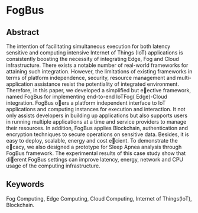 # FogBus
## Abstract
The intention of facilitating simultaneous execution for both latency sensitive and computing intensive Internet of Things (IoT)
applications is consistently boosting the necessity of integrating Edge, Fog and Cloud infrastructure. There exists a notable number
of real-world frameworks for attaining such integration. However, the limitations of existing frameworks in terms of platform
independence, security, resource management and multi-application assistance resist the potentiality of integrated environment.
Therefore, in this paper, we developed a simplified but eective framework, named FogBus for implementing end-to-end IoTFog(
Edge)-Cloud integration. FogBus oers a platform independent interface to IoT applications and computing instances for
execution and interaction. It not only assists developers in building up applications but also supports users in running multiple
applications at a time and service providers to manage their resources. In addition, FogBus applies Blockchain, authentication and
encryption techniques to secure operations on sensitive data. Besides, it is easy to deploy, scalable, energy and cost ecient. To
demonstrate the ecacy, we also designed a prototype for Sleep Apnea analysis through FogBus framework. The experimental
results of this case study show that dierent FogBus settings can improve latency, energy, network and CPU usage of the computing
infrastructure.

## Keywords
Fog Computing, Edge Computing, Cloud Computing, Internet of Things(IoT), Blockchain.
